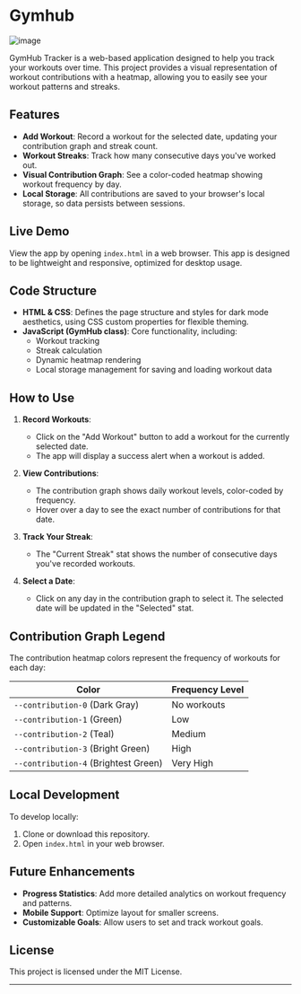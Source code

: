 # Gymhub

![image](https://github.com/user-attachments/assets/7d95477b-4af6-44ca-878c-79838cc52ac3)

GymHub Tracker is a web-based application designed to help you track your workouts over time. This project provides a visual representation of workout contributions with a heatmap, allowing you to easily see your workout patterns and streaks.

## Features

- **Add Workout**: Record a workout for the selected date, updating your contribution graph and streak count.
- **Workout Streaks**: Track how many consecutive days you've worked out.
- **Visual Contribution Graph**: See a color-coded heatmap showing workout frequency by day.
- **Local Storage**: All contributions are saved to your browser's local storage, so data persists between sessions.

## Live Demo

View the app by opening `index.html` in a web browser. This app is designed to be lightweight and responsive, optimized for desktop usage.

## Code Structure

- **HTML & CSS**: Defines the page structure and styles for dark mode aesthetics, using CSS custom properties for flexible theming.
- **JavaScript (GymHub class)**: Core functionality, including:
  - Workout tracking
  - Streak calculation
  - Dynamic heatmap rendering
  - Local storage management for saving and loading workout data

## How to Use

1. **Record Workouts**:
   - Click on the "Add Workout" button to add a workout for the currently selected date.
   - The app will display a success alert when a workout is added.
   
2. **View Contributions**:
   - The contribution graph shows daily workout levels, color-coded by frequency.
   - Hover over a day to see the exact number of contributions for that date.
   
3. **Track Your Streak**:
   - The "Current Streak" stat shows the number of consecutive days you've recorded workouts.

4. **Select a Date**:
   - Click on any day in the contribution graph to select it. The selected date will be updated in the "Selected" stat.

## Contribution Graph Legend

The contribution heatmap colors represent the frequency of workouts for each day:

| Color             | Frequency Level       |
|-------------------|-----------------------|
| `--contribution-0` (Dark Gray) | No workouts |
| `--contribution-1` (Green)     | Low         |
| `--contribution-2` (Teal)      | Medium      |
| `--contribution-3` (Bright Green) | High      |
| `--contribution-4` (Brightest Green) | Very High |

## Local Development

To develop locally:
1. Clone or download this repository.
2. Open `index.html` in your web browser.

## Future Enhancements

- **Progress Statistics**: Add more detailed analytics on workout frequency and patterns.
- **Mobile Support**: Optimize layout for smaller screens.
- **Customizable Goals**: Allow users to set and track workout goals.

## License

This project is licensed under the MIT License.

--- 

